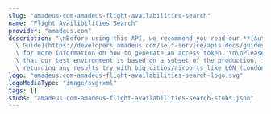 ```yaml
---
slug: "amadeus-com-amadeus-flight-availabilities-search"
name: "Flight Availibilities Search"
provider: "amadeus.com"
description: "\nBefore using this API, we recommend you read our **[Authorization\
  \ Guide](https://developers.amadeus.com/self-service/apis-docs/guides/authorization-262)**\
  \ for more information on how to generate an access token. \n\nPlease also be aware\
  \ that our test environment is based on a subset of the production, if you are not\
  \ returning any results try with big cities/airports like LON (London) or NYC (New-York)."
logo: "amadeus.com-amadeus-flight-availabilities-search-logo.svg"
logoMediaType: "image/svg+xml"
tags: []
stubs: "amadeus.com-amadeus-flight-availabilities-search-stubs.json"
---
```

